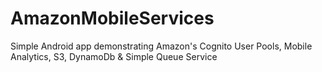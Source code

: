 # AmazonMobileServices

Simple Android app demonstrating Amazon's Cognito User Pools, Mobile Analytics, S3, DynamoDb &amp; Simple Queue Service

